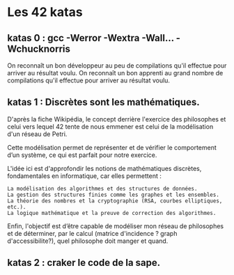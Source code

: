 # Les 42 katas

## katas 0 : gcc -Werror -Wextra -Wall... -Wchucknorris

On reconnaît un bon développeur au peu de compilations qu'il effectue pour arriver au résultat voulu. 
On reconnaît un bon apprenti au grand nombre de compilations qu'il effectue pour arriver au résultat voulu.

## katas 1 : Discrètes sont les mathématiques.

D'après la fiche Wikipédia, le concept derrière l'exercice des philosophes et celui vers lequel 42 tente de nous emmener est celui de la modélisation d'un réseau de Petri.

Cette modélisation permet de représenter et de vérifier le comportement d’un système, ce qui est parfait pour notre exercice.

L'idée ici est d'approfondir les notions de mathématiques discrètes, fondamentales en informatique, car elles permettent :

    La modélisation des algorithmes et des structures de données.
    La gestion des structures finies comme les graphes et les ensembles.
    La théorie des nombres et la cryptographie (RSA, courbes elliptiques, etc.).
    La logique mathématique et la preuve de correction des algorithmes.

Enfin, l'objectif est d’être capable de modéliser mon réseau de philosophes et de déterminer, par le calcul (matrice d'incidence ? graph d'accessibilite?), quel philosophe doit manger et quand.

## katas 2 : craker le code de la sape.